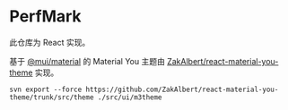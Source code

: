 # PerfMark

此仓库为 React 实现。

基于 [@mui/material](https://github.com/mui/material-ui) 的 Material You 主题由 [ZakAlbert/react-material-you-theme](https://github.com/ZakAlbert/react-material-you-theme) 实现。

```shell
svn export --force https://github.com/ZakAlbert/react-material-you-theme/trunk/src/theme ./src/ui/m3theme
```